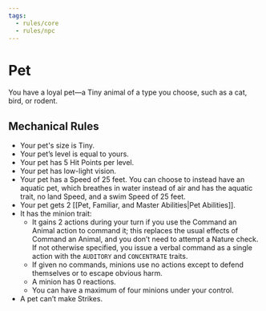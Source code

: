 ```yaml
---
tags:
  - rules/core
  - rules/npc
---
```

# Pet

You have a loyal pet—a Tiny animal of a type you choose, such as a cat, bird, or rodent.

## Mechanical Rules

- Your pet's size is Tiny.
- Your pet’s level is equal to yours.
- Your pet has 5 Hit Points per level.
- Your pet has low-light vision.
- Your pet has a Speed of 25 feet. You can choose to instead have an aquatic pet, which breathes in water instead of air and has the aquatic trait, no land Speed, and a swim Speed of 25 feet.
- Your pet gets 2 [[Pet, Familiar, and Master Abilities|Pet Abilities]].
- It has the minion trait:
	- It gains 2 actions during your turn if you use the Command an Animal action to command it; this replaces the usual effects of Command an Animal, and you don’t need to attempt a Nature check. If not otherwise specified, you issue a verbal command as a single action with the `AUDITORY` and `CONCENTRATE` traits. 
	- If given no commands, minions use no actions except to defend themselves or to escape obvious harm.
	- A minion has 0 reactions.
	- You can have a maximum of four minions under your control.  
- A pet can’t make Strikes.
  



